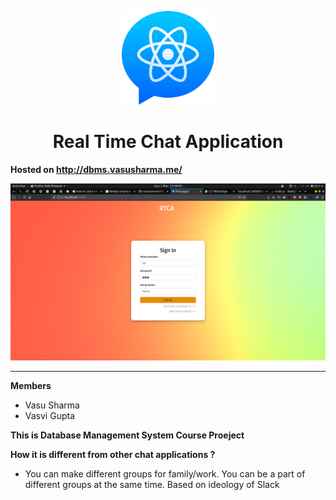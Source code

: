 <p align="center">
  <img src="./public/react-messenger.svg" height="150px" />
  <h1 align="center">Real Time Chat Application</h1>  
</p>

**Hosted on http://dbms.vasusharma.me/**
<p align="center">
  <img src="./screenshots/Screenshot from 2020-11-01 22-58-00.png" />
</p>

<hr />

**Members** 

 - Vasu Sharma
 - Vasvi Gupta
 
 __This is Database Management System Course Proeject__

**How it is different from other chat applications ?** 
 
  - You can make different groups for family/work. You can be a part of different groups at the same time. Based on ideology of Slack
